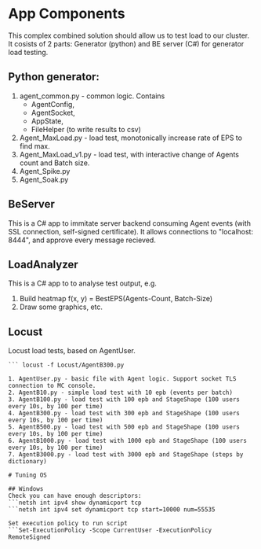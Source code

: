 # App Components
This complex combined solution should allow us to test load to our cluster. 
It cosists of 2 parts: Generator (python) and BE server (C#) for generator load testing.

## Python generator:
1. agent_common.py - common logic. Contains
    - AgentConfig, 
    - AgentSocket,
    - AppState,
    - FileHelper (to write results to csv)
2. Agent_MaxLoad.py - load test, monotonically increase rate of EPS to find max.
3. Agent_MaxLoad_v1.py - load test, with interactive change of Agents count and Batch size.
4. Agent_Spike.py
5. Agent_Soak.py

## BeServer
This is a C# app to immitate server backend consuming Agent events (with SSL connection, self-signed certificate).
It allows connections to "localhost: 8444", and approve every message recieved.

## LoadAnalyzer 
This is a C# app to to analyse test output, e.g. 
1. Build heatmap f(x, y) = BestEPS(Agents-Count, Batch-Size)
2. Draw some graphics, etc.

## Locust
Locust load tests, based on AgentUser.
``` pip install locust
``` locust -f Locust/AgentB300.py

1. AgentUser.py - basic file with Agent logic. Support socket TLS connection to MC console.
2. AgentB10.py - simple load test with 10 epb (events per batch)
3. AgentB100.py - load test with 100 epb and StageShape (100 users every 10s, by 100 per time)
4. AgentB300.py - load test with 300 epb and StageShape (100 users every 10s, by 100 per time)
5. AgentB500.py - load test with 500 epb and StageShape (100 users every 10s, by 100 per time)
6. AgentB1000.py - load test with 1000 epb and StageShape (100 users every 10s, by 100 per time)
7. AgentB3000.py - load test with 3000 epb and StageShape (steps by dictionary)

# Tuning OS

## Windows
Check you can have enough descriptors:
```netsh int ipv4 show dynamicport tcp
```netsh int ipv4 set dynamicport tcp start=10000 num=55535

Set execution policy to run script
```Set-ExecutionPolicy -Scope CurrentUser -ExecutionPolicy RemoteSigned

